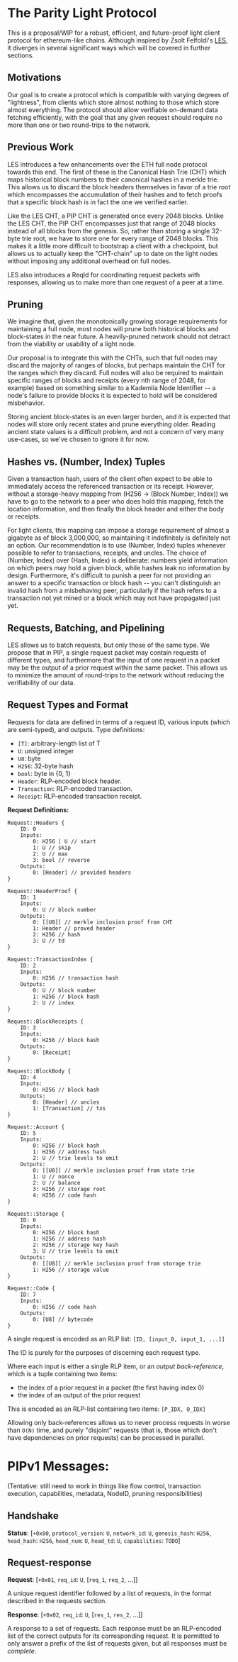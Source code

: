 # The Parity Light Protocol

This is a proposal/WIP for a robust, efficient, and future-proof light client protocol for ethereum-like chains.
Although inspired by Zsolt Felfoldi's [LES](https://github.com/zsfelfoldi/go-ethereum/wiki/Light-Ethereum-Subprotocol-(LES)), it diverges in several significant ways which will be covered in further sections.

## Motivations

Our goal is to create a protocol which is compatible with varying degrees of "lightness", from clients which store almost nothing to those which store almost everything. The protocol should allow verifiable on-demand data fetching efficiently, with the goal that any given request should require no more than one or two round-trips to the network.

## Previous Work 

LES introduces a few enhancements over the ETH full node protocol towards this end. The first of these is the Canonical Hash Trie (CHT) which maps historical block numbers to their canonical hashes in a merkle trie. This allows us to discard the block headers themselves in favor of a trie root which encompasses the accumulation of their hashes and to fetch proofs that a specific block hash is in fact the one we verified earlier.

Like the LES CHT, a PIP CHT is generated once every 2048 blocks. Unlike the LES CHT, the PIP CHT encompasses just that range of 2048 blocks instead of all blocks from the genesis. So, rather than storing a single 32-byte trie root, we have to store one for every range of 2048 blocks. This makes it a little more difficult to bootstrap a client with a checkpoint, but allows us to actually keep the "CHT-chain" up to date on the light nodes without imposing any additional overhead on full nodes.

LES also introduces a ReqId for coordinating request packets with responses, allowing us to make more than one request of a peer at a time.

## Pruning

We imagine that, given the monotonically growing storage requirements for maintaining a full node, most nodes will prune both historical blocks and block-states in the near future. A heavily-pruned network should not detract from the viability or usability of a light node.

Our proposal is to integrate this with the CHTs, such that full nodes may discard the majority of ranges of blocks, but perhaps maintain the CHT for the ranges which they discard. Full nodes will also be required to maintain specific ranges of blocks and receipts (every nth range of 2048, for example) based on something similar to a Kademlia Node Identifier -- a node's failure to provide blocks it is expected to hold will be considered misbehavior.

Storing ancient block-states is an even larger burden, and it is expected that nodes will store only recent states and prune everything older. Reading ancient state values is a difficult problem, and not a concern of very many use-cases, so we've chosen to ignore it for now.

## Hashes vs. (Number, Index) Tuples

Given a transaction hash, users of the client often expect to be able to immediately access the referenced transaction or its receipt. However, without a storage-heavy mapping from (H256 -> (Block Number, Index)) we have to go to the network to a peer who does hold this mapping, fetch the location information, and then finally the block header and either the body or receipts.

For light clients, this mapping can impose a storage requirement of almost a gigabyte as of block 3,000,000, so maintaining it indefinitely is definitely not an option. Our recommendation is to use (Number, Index) tuples whenever possible to refer to transactions, receipts, and uncles. The choice of (Number, Index) over (Hash, Index) is deliberate: numbers yield information on which peers may hold a given block, while hashes leak no information by design. Furthermore, it's difficult to punish a peer for not providing an answer to a specific transaction or block hash -- you can't distinguish an invalid hash from a misbehaving peer, particularly if the hash refers to a transaction not yet mined or a block which may not have propagated just yet.

## Requests, Batching, and Pipelining

LES allows us to batch requests, but only those of the same type. We propose that in PIP, a single request packet may contain requests of different types, and furthermore that the input of one request in a packet may be the output of a prior request within the same packet. This allows us to minimize the amount of round-trips to the network without reducing the verifiability of our data.

## Request Types and Format

Requests for data are defined in terms of a request ID, various inputs (which are semi-typed), and outputs.
Type definitions:
  - `[T]`: arbitrary-length list of T
  - `U`: unsigned integer
  - `U8`: byte
  - `H256`: 32-byte hash
  - `bool`: byte in {0, 1}
  - `Header`: RLP-encoded block header.
  - `Transaction`: RLP-encoded transaction.
  - `Receipt`: RLP-encoded transaction receipt.

**Request Definitions:**
```
Request::Headers {
    ID: 0
    Inputs:
        0: H256 | U // start
        1: U // skip
        2: U // max
        3: bool // reverse
    Outputs:
        0: [Header] // provided headers
}

Request::HeaderProof {
    ID: 1
    Inputs:
        0: U // block number
    Outputs:
        0: [[U8]] // merkle inclusion proof from CHT
        1: Header // proved header 
        2: H256 // hash
        3: U // td
}

Request::TransactionIndex {
    ID: 2
    Inputs:
        0: H256 // transaction hash
    Outputs:
        0: U // block number
        1: H256 // block hash
        2: U // index
}

Request::BlockReceipts {
    ID: 3
    Inputs:
        0: H256 // block hash
    Outputs:
        0: [Receipt]
}

Request::BlockBody {
    ID: 4
    Inputs:
        0: H256 // block hash
    Outputs:
        0: [Header] // uncles
        1: [Transaction] // txs
}

Request::Account {
    ID: 5
    Inputs:
        0: H256 // block hash
        1: H256 // address hash
        2: U // trie levels to omit
    Outputs:
        0: [[U8]] // merkle inclusion proof from state trie
        1: U // nonce
        2: U // balance
        3: H256 // storage root
        4: H256 // code hash
}

Request::Storage {
    ID: 6
    Inputs:
        0: H256 // block hash
        1: H256 // address hash
        2: H256 // storage key hash
        3: U // trie levels to omit
    Outputs:
        0: [[U8]] // merkle inclusion proof from storage trie
        1: H256 // storage value
}

Request::Code {
    ID: 7
    Inputs:
        0: H256 // code hash
    Outputs:
        0: [U8] // bytecode
}
```

A single request is encoded as an RLP list:
`[ID, [input_0, input_1, ...]]`

The ID is purely for the purposes of discerning each request type.

Where each input is either a single RLP item, or an *output back-reference*, which is a tuple containing two items:
  - the index of a prior request in a packet (the first having index 0)
  - the index of an output of the prior request

This is encoded as an RLP-list containing two items: `[P_IDX, O_IDX]`

Allowing only back-references allows us to never process requests in worse than `O(N)` time, and purely "disjoint" requests (that is, those which don't have dependencies on prior requests) can be processed in parallel.

# PIPv1 Messages:
(Tentative: still need to work in things like flow control, transaction execution, capabilities, metadata, NodeID, pruning responsibilities)

## Handshake
**Status**: 
[`+0x00`, `protocol_version`: `U`, `network_id`: `U`, `genesis_hash`: `H256`, `head_hash`: `H256`, `head_num`: `U`, `head_td`: `U`, `capabilities`: `TODO`]

## Request-response
**Request**:
[`+0x01`, `req_id`: `U`, [`req_1`, `req_2`, ...]]

A unique request identifier followed by a list of requests, in the format described in the requests section.

**Response**:
[`+0x02`, `req_id`: `U`, [`res_1`, `res_2`, ...]]

A response to a set of requests. Each response must be an RLP-encoded list of the correct outputs for its corresponding request. It is permitted to only answer a prefix of the list of requests given, but all responses must be _complete_.